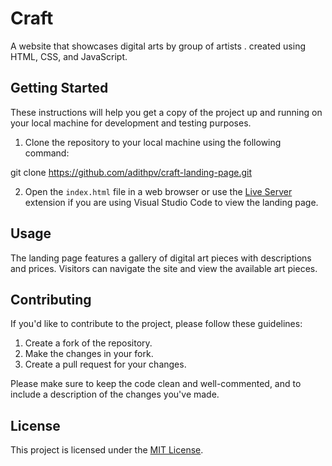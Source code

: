 # Craft

A website that showcases  digital arts by group of artists . created using HTML, CSS, and JavaScript.

## Getting Started

These instructions will help you get a copy of the project up and running on your local machine for development and testing purposes.

1. Clone the repository to your local machine using the following command:

  git clone https://github.com/adithpv/craft-landing-page.git

2. Open the `index.html` file in a web browser or use the [Live Server](https://marketplace.visualstudio.com/items?itemName=ritwickdey.LiveServer) extension if you are     using Visual Studio Code to view the landing page.

## Usage

The landing page features a gallery of digital art pieces with descriptions and prices. Visitors can navigate the site and view the available art pieces.

## Contributing

If you'd like to contribute to the project, please follow these guidelines:

1. Create a fork of the repository.
2. Make the changes in your fork.
3. Create a pull request for your changes.

Please make sure to keep the code clean and well-commented, and to include a description of the changes you've made.

## License

This project is licensed under the [MIT License](https://opensource.org/licenses/MIT).


